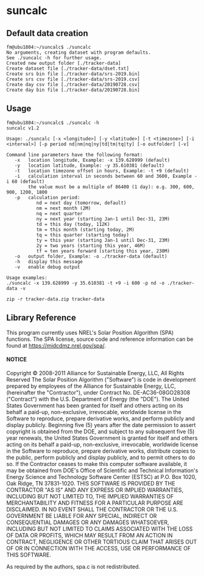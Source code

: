 # suncalc

## Default data creation

```
fm@ubu1804:~/suncalc$ ./suncalc
No arguments, creating dataset with program defaults.
See ./suncalc -h for further usage.
Created new output folder [./tracker-data]
Create dataset file [./tracker-data/dset.txt]
Create srs bin file [./tracker-data/srs-2019.bin]
Create srs csv file [./tracker-data/srs-2019.csv]
Create day csv file [./tracker-data/20190728.csv]
Create day bin file [./tracker-data/20190728.bin]
```

## Usage
```
fm@ubu1804:~/suncalc$ ./suncalc -h
suncalc v1.2

Usage: ./suncalc [-x <longitude>] [-y <latitude>] [-t <timezone>] [-i <interval>] [-p period nd|nm|nq|ny|td|tm|tq|ty] [-o outfolder] [-v]

Command line parameters have the following format:
   -x   location longitude, Example: -x 139.628999 (default)
   -y   location latitude, Example: -y 35.610381 (default)
   -t   location timezone offset in hours, Example: -t +9 (default)
   -i   calculation interval in seconds between 60 and 3600, Example -i 60 (default)
        the value must be a multiple of 86400 (1 day): e.g. 300, 600, 900, 1200, 1800
   -p   calculation period:
           nd = next day (tomorrow, default)
           nm = next month (2M)
           nq = next quarter
           ny = next year (starting Jan-1 until Dec-31, 23M)
           td = this day (today, 112K)
           tm = this month (starting today, 2M)
           tq = this quarter (starting today)
           ty = this year (starting Jan-1 until Dec-31, 23M)
           2y = two years (starting this year, 46M)
           tf = ten years forward (starting this year, 230M)
   -o   output folder, Example: -o ./tracker-data (default)
   -h   display this message
   -v   enable debug output

Usage examples:
./suncalc -x 139.628999 -y 35.610381 -t +9 -i 600 -p nd -o ./tracker-data -v

zip -r tracker-data.zip tracker-data
```
## Library Reference

This program currently uses NREL's Solar Position Algorithm (SPA) functions.
The SPA license, source code and reference information can be found at
https://midcdmz.nrel.gov/spa/.

#### NOTICE 

Copyright © 2008-2011 Alliance for Sustainable Energy, LLC, All Rights Reserved
The Solar Position Algorithm ("Software") is code in development prepared by employees of the Alliance for Sustainable Energy, LLC, (hereinafter the "Contractor"), under Contract No. DE-AC36-08GO28308 ("Contract") with the U.S. Department of Energy (the "DOE"). The United States Government has been granted for itself and others acting on its behalf a paid-up, non-exclusive, irrevocable, worldwide license in the Software to reproduce, prepare derivative works, and perform publicly and display publicly. Beginning five (5) years after the date permission to assert copyright is obtained from the DOE, and subject to any subsequent five (5) year renewals, the United States Government is granted for itself and others acting on its behalf a paid-up, non-exclusive, irrevocable, worldwide license in the Software to reproduce, prepare derivative works, distribute copies to the public, perform publicly and display publicly, and to permit others to do so. If the Contractor ceases to make this computer software available, it may be obtained from DOE's Office of Scientific and Technical Information's Energy Science and Technology Software Center (ESTSC) at P.O. Box 1020, Oak Ridge, TN 37831-1020. THIS SOFTWARE IS PROVIDED BY THE CONTRACTOR "AS IS" AND ANY EXPRESS OR IMPLIED WARRANTIES, INCLUDING BUT NOT LIMITED TO, THE IMPLIED WARRANTIES OF MERCHANTABILITY AND FITNESS FOR A PARTICULAR PURPOSE ARE DISCLAIMED. IN NO EVENT SHALL THE CONTRACTOR OR THE U.S. GOVERNMENT BE LIABLE FOR ANY SPECIAL, INDIRECT OR CONSEQUENTIAL DAMAGES OR ANY DAMAGES WHATSOEVER, INCLUDING BUT NOT LIMITED TO CLAIMS ASSOCIATED WITH THE LOSS OF DATA OR PROFITS, WHICH MAY RESULT FROM AN ACTION IN CONTRACT, NEGLIGENCE OR OTHER TORTIOUS CLAIM THAT ARISES OUT OF OR IN CONNECTION WITH THE ACCESS, USE OR PERFORMANCE OF THIS SOFTWARE. 

As required by the authors, spa.c is not redistributed.
